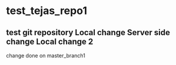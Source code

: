 # test_tejas_repo1
test git repository
Local change
Server side change
Local change 2
---

change done on master_branch1
